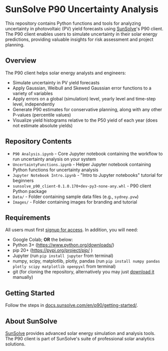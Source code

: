 # SunSolve P90 Uncertainty Analysis

This repository contains Python functions and tools for analyzing uncertainty in photovoltaic (PV) yield forecasts using [SunSolve](https://sunsolve.com)'s P90 client. The P90 client enables users to simulate uncertainty in their solar energy predictions, providing valuable insights for risk assessment and project planning.

## Overview

The P90 client helps solar energy analysts and engineers:
- Simulate uncertainty in PV yield forecasts
- Apply Gaussian, Weibull and Skewed Gaussian error functions to a variety of variables
- Apply errors on a global (simulation) level, yearly level and time-step level, independently
- Generate P90 estimates for conservative planning, along with any other P-values (percentile values)
- Visualize yield histograms relative to the P50 yield of each year (does not estimate absolute yields)

## Repository Contents

- `P90 Analysis.ipynb` - Core Jupyter notebook containing the workflow to run uncertainty analysis on your system
- `UncertaintyFunctions.ipynb` - Helper Jupyter notebook containing Python functions for uncertainty analysis
- `Jupyter Notebook Intro.ipynb` - "Intro to Jupyter notebooks" tutorial for beginners
- `sunsolve_p90_client-0.1.0.170+dev-py3-none-any.whl` - P90 client Python package
- `Data/` - Folder containing sample data files (e.g., `sydney.pvw`)
- `Images/` - Folder containing images for branding and tutorial

## Requirements

All users must first [signup for access](https://www.sunsolve.com/p90/signup/). In addition, you will need:

* Google Colab; **OR** the below:
* Python 3+ (https://www.python.org/downloads/)
* pip 20+ (https://pypi.org/project/pip/ )
* Jupyter (run `pip install jupyter` from terminal)
* numpy, scipy, matplotlib, plotly, pandas (run `pip install numpy pandas plotly scipy matplotlib openpyxl` from terminal)
* git (for cloning the repository, alternatively you may just [download it](https://github.com/pvlighthouse/SunSolveP90/archive/refs/heads/main.zip) manually)

## Getting Started

Follow the steps in [docs.sunsolve.com/en/p90/getting-started/](http://docs.sunsolve.com/en/p90/getting-started/).

## About SunSolve

[SunSolve](https://sunsolve.com) provides advanced solar energy simulation and analysis tools. The P90 client is part of SunSolve's suite of professional solar analytics solutions.